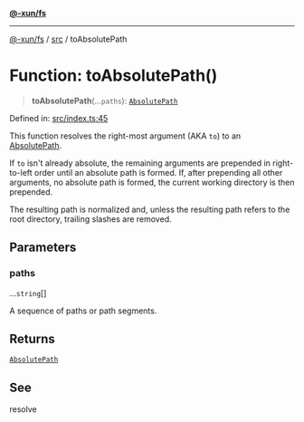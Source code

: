 [**@-xun/fs**](../../README.md)

***

[@-xun/fs](../../README.md) / [src](../README.md) / toAbsolutePath

# Function: toAbsolutePath()

> **toAbsolutePath**(...`paths`): [`AbsolutePath`](../type-aliases/AbsolutePath.md)

Defined in: [src/index.ts:45](https://github.com/Xunnamius/fs-utils/blob/90c99b3d2da63f3141e91ac832d403aba1f7cec4/src/index.ts#L45)

This function resolves the right-most argument (AKA `to`) to an
[AbsolutePath](../type-aliases/AbsolutePath.md).

If `to` isn't already absolute, the remaining arguments are prepended in
right-to-left order until an absolute path is formed. If, after prepending
all other arguments, no absolute path is formed, the current working
directory is then prepended.

The resulting path is normalized and, unless the resulting path refers to the
root directory, trailing slashes are removed.

## Parameters

### paths

...`string`[]

A sequence of paths or path segments.

## Returns

[`AbsolutePath`](../type-aliases/AbsolutePath.md)

## See

resolve
